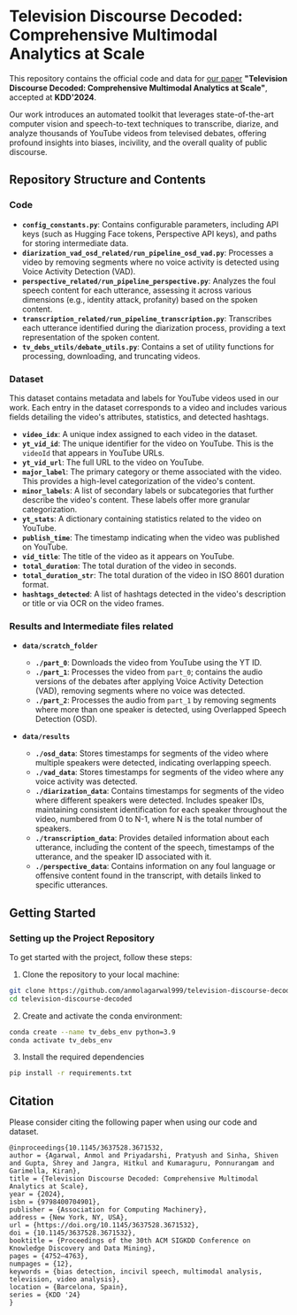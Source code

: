 # Television Discourse Decoded: Comprehensive Multimodal Analytics at Scale

This repository contains the official code and data for [our paper](https://dl.acm.org/doi/10.1145/3637528.3671532) **"Television Discourse Decoded: Comprehensive Multimodal Analytics at Scale"**, accepted at **KDD'2024**.

Our work introduces an automated toolkit that leverages state-of-the-art computer vision and speech-to-text techniques to transcribe, diarize, and analyze thousands of YouTube videos from televised debates, offering profound insights into biases, incivility, and the overall quality of public discourse.


## Repository Structure and Contents

### Code
* **`config_constants.py`**: Contains configurable parameters, including API keys (such as Hugging Face tokens, Perspective API keys), and paths for storing intermediate data.
* **`diarization_vad_osd_related/run_pipeline_osd_vad.py`**: Processes a video by removing segments where no voice activity is detected using Voice Activity Detection (VAD).
* **`perspective_related/run_pipeline_perspective.py`**: Analyzes the foul speech content for each utterance, assessing it across various dimensions (e.g., identity attack, profanity) based on the spoken content.
* **`transcription_related/run_pipeline_transcription.py`**: Transcribes each utterance identified during the diarization process, providing a text representation of the spoken content.
* **`tv_debs_utils/debate_utils.py`**: Contains a set of utility functions for processing, downloading, and truncating videos.

### Dataset
This dataset contains metadata and labels for YouTube videos used in our work. Each entry in the dataset corresponds to a video and includes various fields detailing the video's attributes, statistics, and detected hashtags.
- **`video_idx`**: A unique index assigned to each video in the dataset.
- **`yt_vid_id`**: The unique identifier for the video on YouTube. This is the `videoId` that appears in YouTube URLs.
- **`yt_vid_url`**: The full URL to the video on YouTube.
- **`major_label`**: The primary category or theme associated with the video. This provides a high-level categorization of the video's content.
- **`minor_labels`**: A list of secondary labels or subcategories that further describe the video's content. These labels offer more granular categorization.
- **`yt_stats`**: A dictionary containing statistics related to the video on YouTube.
- **`publish_time`**: The timestamp indicating when the video was published on YouTube.
- **`vid_title`**: The title of the video as it appears on YouTube.
- **`total_duration`**: The total duration of the video in seconds.
- **`total_duration_str`**: The total duration of the video in ISO 8601 duration format.
- **`hashtags_detected`**: A list of hashtags detected in the video's description or title or via OCR on the video frames.

### Results and Intermediate files related
* **`data/scratch_folder`**
    * **`./part_0`**: Downloads the video from YouTube using the YT ID.
    * **`./part_1`**: Processes the video from `part_0`; contains the audio versions of the debates after applying Voice Activity Detection (VAD), removing segments where no voice was detected.
    * **`./part_2`**: Processes the audio from `part_1` by removing segments where more than one speaker is detected, using Overlapped Speech Detection (OSD).

* **`data/results`**
    * **`./osd_data`**: Stores timestamps for segments of the video where multiple speakers were detected, indicating overlapping speech.
    * **`./vad_data`**: Stores timestamps for segments of the video where any voice activity was detected.
    * **`./diarization_data`**: Contains timestamps for segments of the video where different speakers were detected. Includes speaker IDs, maintaining consistent identification for each speaker throughout the video, numbered from 0 to N-1, where N is the total number of speakers.
    * **`./transcription_data`**: Provides detailed information about each utterance, including the content of the speech, timestamps of the utterance, and the speaker ID associated with it.
    * **`./perspective_data`**: Contains information on any foul language or offensive content found in the transcript, with details linked to specific utterances.


## Getting Started

### Setting up the Project Repository

To get started with the project, follow these steps:

1. Clone the repository to your local machine:
```bash
git clone https://github.com/anmolagarwal999/television-discourse-decoded
cd television-discourse-decoded
```

2. Create and activate the conda environment:
```bash
conda create --name tv_debs_env python=3.9
conda activate tv_debs_env
```
3. Install the required dependencies
```bash
pip install -r requirements.txt
```

## Citation
Please consider citing the following paper when using our code and dataset.

```
@inproceedings{10.1145/3637528.3671532,
author = {Agarwal, Anmol and Priyadarshi, Pratyush and Sinha, Shiven and Gupta, Shrey and Jangra, Hitkul and Kumaraguru, Ponnurangam and Garimella, Kiran},
title = {Television Discourse Decoded: Comprehensive Multimodal Analytics at Scale},
year = {2024},
isbn = {9798400704901},
publisher = {Association for Computing Machinery},
address = {New York, NY, USA},
url = {https://doi.org/10.1145/3637528.3671532},
doi = {10.1145/3637528.3671532},
booktitle = {Proceedings of the 30th ACM SIGKDD Conference on Knowledge Discovery and Data Mining},
pages = {4752–4763},
numpages = {12},
keywords = {bias detection, incivil speech, multimodal analysis, television, video analysis},
location = {Barcelona, Spain},
series = {KDD '24}
}
```